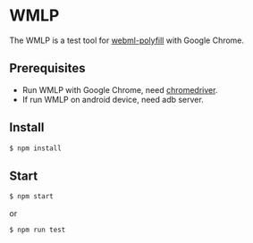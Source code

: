 # WMLP

The WMLP is a test tool for [webml-polyfill](https://github.com/intel/webml-polyfill) with Google Chrome.

## Prerequisites
* Run WMLP with Google Chrome, need [chromedriver](http://chromedriver.storage.googleapis.com/index.html).
* If run WMLP on android device, need adb server.

## Install

```sh
$ npm install
```

## Start

```sh
$ npm start
```

or

```sh
$ npm run test
```
